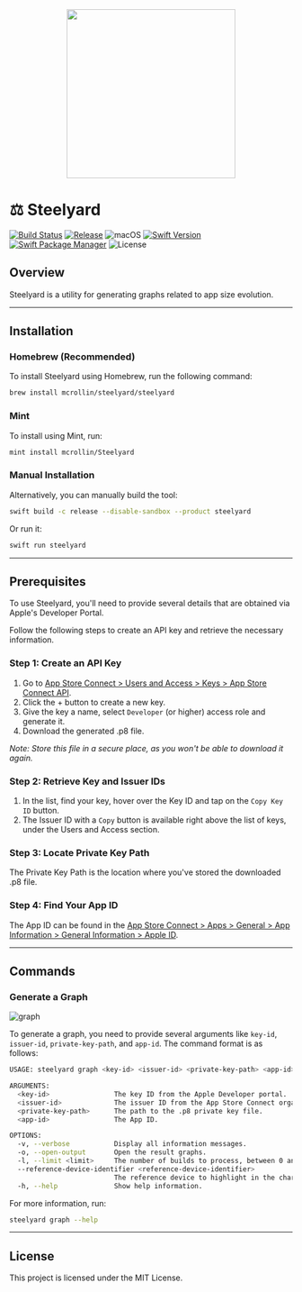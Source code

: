 <div align="center">
  <img src="https://github.com/mcrollin/Steelyard/assets/7055162/89c5cd9f-fa24-4a4a-bcaa-a3f9d94f80e8" width="300" height="300">
</div>

# ⚖️ Steelyard

[![Build Status](https://github.com/mcrollin/Steelyard/actions/workflows/ci.yml/badge.svg)](https://github.com/mcrollin/Steelyard/actions/workflows/ci.yml)
[![Release](https://img.shields.io/github/release/mcrollin/Steelyard.svg)](https://github.com/mcrollin/Steelyard/releases)
![macOS](https://img.shields.io/badge/macOS-Ventura%20or%20later-blue)
[![Swift Version](https://img.shields.io/badge/swift-5.9-orange.svg)](https://www.swift.org/documentation/)
[![Swift Package Manager](https://img.shields.io/badge/Swift_Package_Manager-compatible-green)](https://www.swift.org/package-manager/)
![License](https://img.shields.io/github/license/mcrollin/Steelyard.svg)

## Overview
Steelyard is a utility for generating graphs related to app size evolution.

---

## Installation

### Homebrew (Recommended)
To install Steelyard using Homebrew, run the following command:
```bash
brew install mcrollin/steelyard/steelyard
```

### Mint
To install using Mint, run:

```bash
mint install mcrollin/Steelyard
```

### Manual Installation
Alternatively, you can manually build the tool:

```bash
swift build -c release --disable-sandbox --product steelyard
````

Or run it:

```bash
swift run steelyard
```

---

## Prerequisites

To use Steelyard, you'll need to provide several details that are obtained via Apple's Developer Portal.

Follow the following steps to create an API key and retrieve the necessary information.

### Step 1: Create an API Key
1. Go to [App Store Connect > Users and Access > Keys > App Store Connect API](https://appstoreconnect.apple.com/access/api).
2. Click the + button to create a new key.
3. Give the key a name, select `Developer` (or higher) access role and generate it.
4. Download the generated .p8 file.

_Note: Store this file in a secure place, as you won't be able to download it again._

### Step 2: Retrieve Key and Issuer IDs
1. In the list, find your key, hover over the Key ID and tap on the `Copy Key ID` button.
2. The Issuer ID with a `Copy` button is available right above the list of keys, under the Users and Access section.

### Step 3: Locate Private Key Path
The Private Key Path is the location where you've stored the downloaded .p8 file.

### Step 4: Find Your App ID
The App ID can be found in the [App Store Connect > Apps > General > App Information > General Information > Apple ID](https://appstoreconnect.apple.com/apps).

---

## Commands

### Generate a Graph

![graph](https://github.com/mcrollin/Steelyard/assets/7055162/01e41e6f-b328-4bc9-8179-98863f3f205d)

To generate a graph, you need to provide several arguments like `key-id`, `issuer-id`, `private-key-path`, and `app-id`. The command format is as follows:

```bash
USAGE: steelyard graph <key-id> <issuer-id> <private-key-path> <app-id> [--verbose] [--open-output] [--limit <limit>] [--reference-device-identifier <reference-device-identifier>]

ARGUMENTS:
  <key-id>                The key ID from the Apple Developer portal.
  <issuer-id>             The issuer ID from the App Store Connect organization.
  <private-key-path>      The path to the .p8 private key file.
  <app-id>                The App ID.

OPTIONS:
  -v, --verbose           Display all information messages.
  -o, --open-output       Open the result graphs.
  -l, --limit <limit>     The number of builds to process, between 0 and 200. (default: 30)
  --reference-device-identifier <reference-device-identifier>
                          The reference device to highlight in the charts. (default: iPhone12,1)
  -h, --help              Show help information.

```

For more information, run:

```bash
steelyard graph --help
```

---

## License
This project is licensed under the MIT License.
